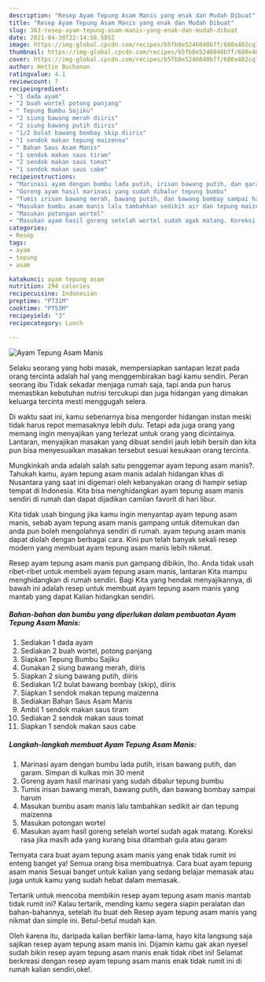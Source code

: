 ```yaml
---
description: "Resep Ayam Tepung Asam Manis yang enak dan Mudah Dibuat"
title: "Resep Ayam Tepung Asam Manis yang enak dan Mudah Dibuat"
slug: 363-resep-ayam-tepung-asam-manis-yang-enak-dan-mudah-dibuat
date: 2021-04-30T22:14:58.585Z
image: https://img-global.cpcdn.com/recipes/b5fb8e5246040b7f/680x482cq70/ayam-tepung-asam-manis-foto-resep-utama.jpg
thumbnail: https://img-global.cpcdn.com/recipes/b5fb8e5246040b7f/680x482cq70/ayam-tepung-asam-manis-foto-resep-utama.jpg
cover: https://img-global.cpcdn.com/recipes/b5fb8e5246040b7f/680x482cq70/ayam-tepung-asam-manis-foto-resep-utama.jpg
author: Hettie Buchanan
ratingvalue: 4.1
reviewcount: 7
recipeingredient:
- "1 dada ayam"
- "2 buah wortel potong panjang"
- " Tepung Bumbu Sajiku"
- "2 siung bawang merah diiris"
- "2 siung bawang putih diiris"
- "1/2 bulat bawang bombay skip diiris"
- "1 sendok makan tepung maizenna"
- " Bahan Saus Asam Manis"
- "1 sendok makan saus tiram"
- "2 sendok makan saus tomat"
- "1 sendok makan saus cabe"
recipeinstructions:
- "Marinasi ayam dengan bumbu lada putih, irisan bawang putih, dan garam. Simpan di kulkas min 30 menit"
- "Goreng ayam hasil marinasi yang sudah dibalur tepung bumbu"
- "Tumis irisan bawang merah, bawang putih, dan bawang bombay sampai harum"
- "Masukan bumbu asam manis lalu tambahkan sedikit air dan tepung maizenna"
- "Masukan potongan wortel"
- "Masukan ayam hasil goreng setelah wortel sudah agak matang. Koreksi rasa jika masih ada yang kurang bisa ditambah gula atau garam"
categories:
- Resep
tags:
- ayam
- tepung
- asam

katakunci: ayam tepung asam 
nutrition: 294 calories
recipecuisine: Indonesian
preptime: "PT31M"
cooktime: "PT53M"
recipeyield: "3"
recipecategory: Lunch

---
```



![Ayam Tepung Asam Manis](https://img-global.cpcdn.com/recipes/b5fb8e5246040b7f/680x482cq70/ayam-tepung-asam-manis-foto-resep-utama.jpg)

Selaku seorang yang hobi masak, mempersiapkan santapan lezat pada orang tercinta adalah hal yang menggembirakan bagi kamu sendiri. Peran seorang ibu Tidak sekadar menjaga rumah saja, tapi anda pun harus memastikan kebutuhan nutrisi tercukupi dan juga hidangan yang dimakan keluarga tercinta mesti menggugah selera.

Di waktu  saat ini, kamu sebenarnya bisa mengorder hidangan instan meski tidak harus repot memasaknya lebih dulu. Tetapi ada juga orang yang memang ingin menyajikan yang terlezat untuk orang yang dicintainya. Lantaran, menyajikan masakan yang dibuat sendiri jauh lebih bersih dan kita pun bisa menyesuaikan masakan tersebut sesuai kesukaan orang tercinta. 



Mungkinkah anda adalah salah satu penggemar ayam tepung asam manis?. Tahukah kamu, ayam tepung asam manis adalah hidangan khas di Nusantara yang saat ini digemari oleh kebanyakan orang di hampir setiap tempat di Indonesia. Kita bisa menghidangkan ayam tepung asam manis sendiri di rumah dan dapat dijadikan camilan favorit di hari libur.

Kita tidak usah bingung jika kamu ingin menyantap ayam tepung asam manis, sebab ayam tepung asam manis gampang untuk ditemukan dan anda pun boleh mengolahnya sendiri di rumah. ayam tepung asam manis dapat diolah dengan berbagai cara. Kini pun telah banyak sekali resep modern yang membuat ayam tepung asam manis lebih nikmat.

Resep ayam tepung asam manis pun gampang dibikin, lho. Anda tidak usah ribet-ribet untuk membeli ayam tepung asam manis, lantaran Kita mampu menghidangkan di rumah sendiri. Bagi Kita yang hendak menyajikannya, di bawah ini adalah resep untuk membuat ayam tepung asam manis yang mantab yang dapat Kalian hidangkan sendiri.

<!--inarticleads1-->

##### Bahan-bahan dan bumbu yang diperlukan dalam pembuatan Ayam Tepung Asam Manis:

1. Sediakan 1 dada ayam
1. Sediakan 2 buah wortel, potong panjang
1. Siapkan  Tepung Bumbu Sajiku
1. Gunakan 2 siung bawang merah, diiris
1. Siapkan 2 siung bawang putih, diiris
1. Sediakan 1/2 bulat bawang bombay (skip), diiris
1. Siapkan 1 sendok makan tepung maizenna
1. Sediakan  Bahan Saus Asam Manis
1. Ambil 1 sendok makan saus tiram
1. Sediakan 2 sendok makan saus tomat
1. Siapkan 1 sendok makan saus cabe




<!--inarticleads2-->

##### Langkah-langkah membuat Ayam Tepung Asam Manis:

1. Marinasi ayam dengan bumbu lada putih, irisan bawang putih, dan garam. Simpan di kulkas min 30 menit
1. Goreng ayam hasil marinasi yang sudah dibalur tepung bumbu
1. Tumis irisan bawang merah, bawang putih, dan bawang bombay sampai harum
1. Masukan bumbu asam manis lalu tambahkan sedikit air dan tepung maizenna
1. Masukan potongan wortel
1. Masukan ayam hasil goreng setelah wortel sudah agak matang. Koreksi rasa jika masih ada yang kurang bisa ditambah gula atau garam




Ternyata cara buat ayam tepung asam manis yang enak tidak rumit ini enteng banget ya! Semua orang bisa membuatnya. Cara buat ayam tepung asam manis Sesuai banget untuk kalian yang sedang belajar memasak atau juga untuk kamu yang sudah hebat dalam memasak.

Tertarik untuk mencoba membikin resep ayam tepung asam manis mantab tidak rumit ini? Kalau tertarik, mending kamu segera siapin peralatan dan bahan-bahannya, setelah itu buat deh Resep ayam tepung asam manis yang nikmat dan simple ini. Betul-betul mudah kan. 

Oleh karena itu, daripada kalian berfikir lama-lama, hayo kita langsung saja sajikan resep ayam tepung asam manis ini. Dijamin kamu gak akan nyesel sudah bikin resep ayam tepung asam manis enak tidak ribet ini! Selamat berkreasi dengan resep ayam tepung asam manis enak tidak rumit ini di rumah kalian sendiri,oke!.

